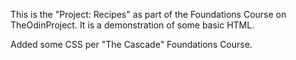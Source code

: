 This is the "Project: Recipes" as part of the Foundations Course on TheOdinProject. It is a demonstration of some basic HTML.

Added some CSS per "The Cascade" Foundations Course.